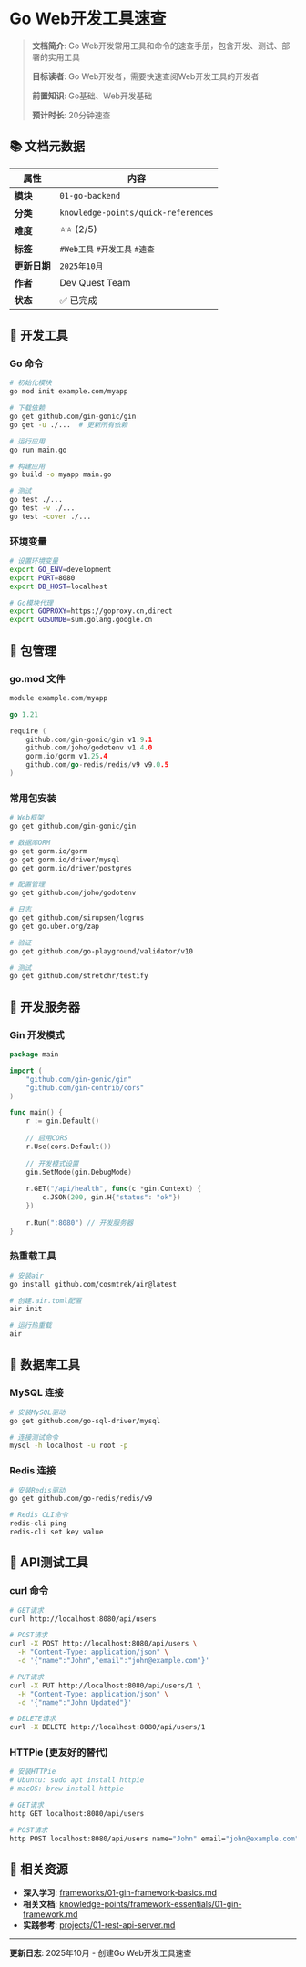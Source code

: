 # Go Web开发工具速查

> **文档简介**: Go Web开发常用工具和命令的速查手册，包含开发、测试、部署的实用工具
>
> **目标读者**: Go Web开发者，需要快速查阅Web开发工具的开发者
>
> **前置知识**: Go基础、Web开发基础
>
> **预计时长**: 20分钟速查

## 📚 文档元数据

| 属性 | 内容 |
|------|------|
| **模块** | `01-go-backend` |
| **分类** | `knowledge-points/quick-references` |
| **难度** | ⭐⭐ (2/5) |
| **标签** | `#Web工具` `#开发工具` `#速查` |
| **更新日期** | `2025年10月` |
| **作者** | Dev Quest Team |
| **状态** | ✅ 已完成 |

## 🎯 开发工具

### Go 命令
```bash
# 初始化模块
go mod init example.com/myapp

# 下载依赖
go get github.com/gin-gonic/gin
go get -u ./...  # 更新所有依赖

# 运行应用
go run main.go

# 构建应用
go build -o myapp main.go

# 测试
go test ./...
go test -v ./...
go test -cover ./...
```

### 环境变量
```bash
# 设置环境变量
export GO_ENV=development
export PORT=8080
export DB_HOST=localhost

# Go模块代理
export GOPROXY=https://goproxy.cn,direct
export GOSUMDB=sum.golang.google.cn
```

## 🎯 包管理

### go.mod 文件
```go
module example.com/myapp

go 1.21

require (
    github.com/gin-gonic/gin v1.9.1
    github.com/joho/godotenv v1.4.0
    gorm.io/gorm v1.25.4
    github.com/go-redis/redis/v9 v9.0.5
)
```

### 常用包安装
```bash
# Web框架
go get github.com/gin-gonic/gin

# 数据库ORM
go get gorm.io/gorm
go get gorm.io/driver/mysql
go get gorm.io/driver/postgres

# 配置管理
go get github.com/joho/godotenv

# 日志
go get github.com/sirupsen/logrus
go get go.uber.org/zap

# 验证
go get github.com/go-playground/validator/v10

# 测试
go get github.com/stretchr/testify
```

## 🎯 开发服务器

### Gin 开发模式
```go
package main

import (
    "github.com/gin-gonic/gin"
    "github.com/gin-contrib/cors"
)

func main() {
    r := gin.Default()
    
    // 启用CORS
    r.Use(cors.Default())
    
    // 开发模式设置
    gin.SetMode(gin.DebugMode)
    
    r.GET("/api/health", func(c *gin.Context) {
        c.JSON(200, gin.H{"status": "ok"})
    })
    
    r.Run(":8080") // 开发服务器
}
```

### 热重载工具
```bash
# 安装air
go install github.com/cosmtrek/air@latest

# 创建.air.toml配置
air init

# 运行热重载
air
```

## 🎯 数据库工具

### MySQL 连接
```bash
# 安装MySQL驱动
go get github.com/go-sql-driver/mysql

# 连接测试命令
mysql -h localhost -u root -p
```

### Redis 连接
```bash
# 安装Redis驱动
go get github.com/go-redis/redis/v9

# Redis CLI命令
redis-cli ping
redis-cli set key value
```

## 🎯 API测试工具

### curl 命令
```bash
# GET请求
curl http://localhost:8080/api/users

# POST请求
curl -X POST http://localhost:8080/api/users \
  -H "Content-Type: application/json" \
  -d '{"name":"John","email":"john@example.com"}'

# PUT请求
curl -X PUT http://localhost:8080/api/users/1 \
  -H "Content-Type: application/json" \
  -d '{"name":"John Updated"}'

# DELETE请求
curl -X DELETE http://localhost:8080/api/users/1
```

### HTTPie (更友好的替代)
```bash
# 安装HTTPie
# Ubuntu: sudo apt install httpie
# macOS: brew install httpie

# GET请求
http GET localhost:8080/api/users

# POST请求
http POST localhost:8080/api/users name="John" email="john@example.com"
```

## 🔗 相关资源

- **深入学习**: [frameworks/01-gin-framework-basics.md](../../frameworks/01-gin-framework-basics.md)
- **相关文档**: [knowledge-points/framework-essentials/01-gin-framework.md](../framework-essentials/01-gin-framework.md)
- **实践参考**: [projects/01-rest-api-server.md](../../projects/01-rest-api-server.md)

---

**更新日志**: 2025年10月 - 创建Go Web开发工具速查
